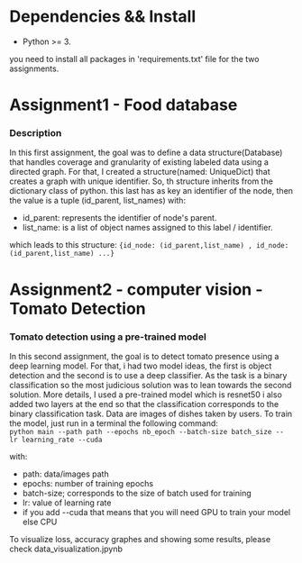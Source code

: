 # Dependencies && Install
* Python >= 3.

you need to install all packages in 'requirements.txt' file for the two assignments.

# Assignment1 - Food database

### Description

In this first assignment, the goal was to define a data structure(Database) that handles coverage and granularity of existing labeled data using a directed graph. For that, I created a structure(named: UniqueDict) that creates a graph with unique identifier. So, th structure inherits from the dictionary class of python. this last has as key an identifier of the node, then the value is a tuple (id_parent, list_names) with:  
* id_parent: represents the identifier of node's parent. 
* list_name: is a list of object names assigned to this label / identifier.

which leads to this structure: 
	` {id_node: (id_parent,list_name) , id_node: (id_parent,list_name) ...} `




# Assignment2 - computer vision - Tomato Detection


### Tomato detection using a pre-trained model
In this second assignment, the goal is to detect tomato presence using a deep learning model. For that, i had two model ideas, the first is object detection and the second is to use a deep classifier. As the task is a binary classification so the most judicious solution was to lean towards the second solution.
More details, I used a pre-trained model which is resnet50 i also added two layers at the end  so that the classification corresponds to the binary classification task. Data are images of dishes taken by users. To train the model, just run in a terminal the following command:   
 ` python main --path path --epochs nb_epoch --batch-size batch_size -- lr learning_rate --cuda `

with:
* path: data/images path
* epochs: number of training epochs
* batch-size; corresponds to the size of batch used for training
* lr: value of learning rate
* if you add --cuda that means  that you will need GPU to train your model else CPU


To visualize loss, accuracy graphes and showing some results, please check data_visualization.jpynb 


